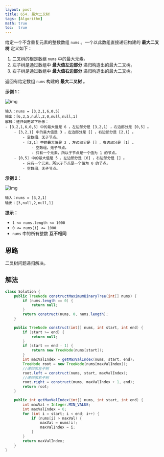 ```yaml
---
layout: post
title: 654. 最大二叉树
tags: [Algorithm]
math: true
toc:  true
---
```


给定一个不含重复元素的整数数组 `nums` 。一个以此数组直接递归构建的 **最大二叉树** 定义如下：

1. 二叉树的根是数组 `nums` 中的最大元素。
2. 左子树是通过数组中 **最大值左边部分** 递归构造出的最大二叉树。
3. 右子树是通过数组中 **最大值右边部分** 递归构造出的最大二叉树。

返回有给定数组 `nums` 构建的 **最大二叉树** 。

**示例 1：**

![img](https://raw.githubusercontent.com/Traserve/traserve.github.io/main/_posts/algorithm/images/654-1.jpg)

```
输入：nums = [3,2,1,6,0,5]
输出：[6,3,5,null,2,0,null,null,1]
解释：递归调用如下所示：
- [3,2,1,6,0,5] 中的最大值是 6 ，左边部分是 [3,2,1] ，右边部分是 [0,5] 。
    - [3,2,1] 中的最大值是 3 ，左边部分是 [] ，右边部分是 [2,1] 。
        - 空数组，无子节点。
        - [2,1] 中的最大值是 2 ，左边部分是 [] ，右边部分是 [1] 。
            - 空数组，无子节点。
            - 只有一个元素，所以子节点是一个值为 1 的节点。
    - [0,5] 中的最大值是 5 ，左边部分是 [0] ，右边部分是 [] 。
        - 只有一个元素，所以子节点是一个值为 0 的节点。
        - 空数组，无子节点。
```

**示例 2：**

![img](https://raw.githubusercontent.com/Traserve/traserve.github.io/main/_posts/algorithm/images/654-2.jpg)

```
输入：nums = [3,2,1]
输出：[3,null,2,null,1]
```

**提示：**

- `1 <= nums.length <= 1000`
- `0 <= nums[i] <= 1000`
- `nums` 中的所有整数 **互不相同**

## 思路

二叉树问题递归解决。

## 解法

```java
class Solution {
    public TreeNode constructMaximumBinaryTree(int[] nums) {
        if (nums.length == 0) {
            return null;
        }
        return construct(nums, 0, nums.length);
    }

    public TreeNode construct(int[] nums, int start, int end) {
        if (start >= end) {
            return null;
        }
        if (start == end - 1) {
            return new TreeNode(nums[start]);
        }
        int maxValIndex = getMaxValIndex(nums, start, end);
        TreeNode root = new TreeNode(nums[maxValIndex]);
        //递归求左子树
        root.left = construct(nums, start, maxValIndex);
        //递归求右子树
        root.right = construct(nums, maxValIndex + 1, end);
        return root;
    }

    public int getMaxValIndex(int[] nums, int start, int end) {
        int maxVal = Integer.MIN_VALUE;
        int maxValIndex = 0;
        for (int i = start; i < end; i++) {
            if (nums[i] > maxVal) {
                maxVal = nums[i];
                maxValIndex = i;
            }
        }
        return maxValIndex;
    }
}
```


